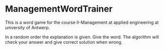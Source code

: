 # ManagementWordTrainer

This is a word game for the course II-Management at applied engineering at university of Antwerp.


In a random order the explanation is given. 
Give the word. The algorithm will check your answer and give correct solution when wrong.


